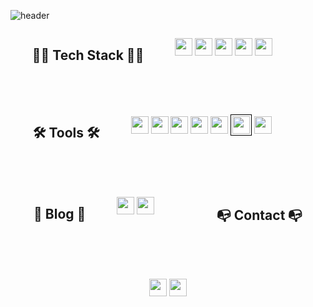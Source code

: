 ![header](https://capsule-render.vercel.app/api?type=waving&color=auto&height=300&section=header&text=DAIN%20LEE&fontSize=90&desc=Welcome%20to%20my%20GitHub!&descAlignY=55&animation=whinkling&fontAlignY=40)

<!-- 뱃지 -->
<div align="center" style="display: flex; flex-wrap: wrap; justify-content: center; gap: 50px;">

## 👩‍💻 Tech Stack 👩‍💻

<a href="https://developer.mozilla.org/en-US/docs/Web/HTML"><img src="https://img.shields.io/badge/HTML5-E34F26?style=flat&logo=html5&logoColor=ffffff" style="height:28px"/></a>
<a href="https://www.oracle.com/java/"><img src="https://img.shields.io/badge/Java-007396?style=flat&logo=java&logoColor=ffffff" style="height:28px"/></a>
<a href="https://developer.mozilla.org/en-US/docs/Web/JavaScript"><img src="https://img.shields.io/badge/JavaScript-F7DF1E?style=flat&logo=javascript&logoColor=000000" style="height:28px"/></a>
<a href="https://www.mysql.com"><img src="https://img.shields.io/badge/MySQL-4479A1?style=flat&logo=mysql&logoColor=ffffff" style="height:28px"/></a>
<a href="https://www.python.org"><img src="https://img.shields.io/badge/Python-3776AB?style=flat&logo=python&logoColor=ffffff" style="height:28px"/></a>

<br>

## 🛠 Tools 🛠

<a href="https://www.adobe.com/products/photoshop.html"><img src="https://img.shields.io/badge/Photoshop-31A8FF?style=flat&logo=adobephotoshop&logoColor=ffffff" style="height:28px"/></a>
<a href="https://figma.com"><img src="https://img.shields.io/badge/Figma-F24E1E?style=flat&logo=figma&logoColor=ffffff" style="height:28px"/></a>
<a href="https://git-scm.com/"><img src="https://img.shields.io/badge/Git-F05032?style=flat&logo=git&logoColor=ffffff" style="height:28px"/></a>
<a href="https://github.com"><img src="https://img.shields.io/badge/GitHub-181717?style=flat&logo=github&logoColor=ffffff" style="height:28px"/></a>
<a href="https://www.jetbrains.com/idea/"><img src="https://img.shields.io/badge/IntelliJ%20IDEA-000000?style=flat&logo=intellijidea&logoColor=ffffff" style="height:28px"/></a>
<a href="https://www.notion.so/"><img src="https://img.shields.io/badge/Notion-000000?style=flat&logo=notion&logoColor=000000&color=ffffff" style="height:28px; background-color: white; border: 1px solid #000000; padding: 2px;"/></a>
<a href="https://code.visualstudio.com/"><img src="https://img.shields.io/badge/VS%20Code-007ACC?style=flat&logo=visualstudiocode&logoColor=ffffff" style="height:28px"/></a>

<br>

## 📝 Blog 📝

<a href="https://dain391.tistory.com/"><img src="https://img.shields.io/badge/Tistory-000000?style=flat&logo=blogger&logoColor=ffffff" style="height:28px"/></a>
<a href="https://velog.io/@dain391/posts"><img src="https://img.shields.io/badge/Velog-20C997?style=flat&logo=velog&logoColor=ffffff" style="height:28px"/></a>

<br>

## 📭 Contact 📭

<a href="https://discord.com/users/idain"><img src="https://img.shields.io/badge/Discord-5865F2?style=flat&logo=discord&logoColor=ffffff" style="height:28px"/></a>
<a href="mailto:0901ekdls@gmail.com"><img src="https://img.shields.io/badge/Gmail-D14836?style=flat&logo=gmail&logoColor=ffffff" style="height:28px"/></a>

</div>
